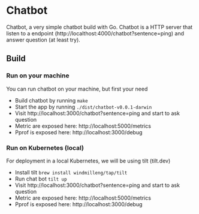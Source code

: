 # Chatbot

Chatbot, a very simple chatbot build with Go.
Chatbot is a HTTP server that listen to a endpoint (http://localthost:4000/chatbot?sentence=ping) and answer question (at least try).

## Build

### Run on your machine

You can run chatbot on your machine, but first your need

- Build chatbot by running `make`
- Start the app by running `./dist/chatbot-v0.0.1-darwin`
- Visit http://localhost:3000/chatbot?sentence=ping and start to ask question
- Metric are exposed here: http://localhost:5000/metrics
- Pprof is exposed here: http://localhost:3000/debug

### Run on Kubernetes (local)

For deployment in a local Kubernetes, we will be using tilt (tilt.dev)

- Install tilt `brew install windmilleng/tap/tilt`
- Run chat bot `tilt up`
- Visit http://localhost:3000/chatbot?sentence=ping and start to ask question
- Metric are exposed here: http://localhost:5000/metrics
- Pprof is exposed here: http://localhost:3000/debug
